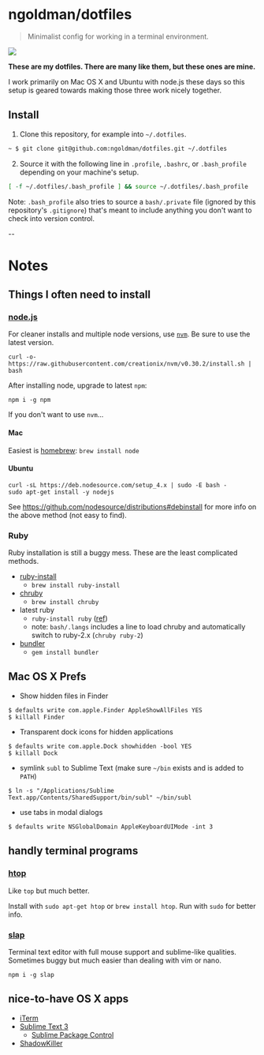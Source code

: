 # ngoldman/dotfiles

> Minimalist config for working in a terminal environment.

![](https://49.media.tumblr.com/8037b4adc4528f816a87eab93bbb1805/tumblr_np8i3bXp5g1qzdg48o1_500.gif)

**These are my dotfiles. There are many like them, but these ones are mine.**

I work primarily on Mac OS X and Ubuntu with node.js these days so this setup is geared towards making those three work nicely together.

## Install

1. Clone this repository, for example into `~/.dotfiles`.

```sh
~ $ git clone git@github.com:ngoldman/dotfiles.git ~/.dotfiles
```

2. Source it with the following line in `.profile`, `.bashrc`, or `.bash_profile` depending on your machine's setup.

```sh
[ -f ~/.dotfiles/.bash_profile ] && source ~/.dotfiles/.bash_profile
```

Note: `.bash_profile` also tries to source a `bash/.private` file (ignored by this repository's `.gitignore`) that's meant to include anything you don't want to check into version control.

--

# Notes

## Things I often need to install

### [node.js](http://nodejs.org)

For cleaner installs and multiple node versions, use [`nvm`](https://github.com/creationix/nvm). Be sure to use the latest version.

```
curl -o- https://raw.githubusercontent.com/creationix/nvm/v0.30.2/install.sh | bash
```

After installing node, upgrade to latest `npm`:

```
npm i -g npm
```

If you don't want to use `nvm`...

#### Mac

Easiest is [homebrew](http://brew.sh): `brew install node`

#### Ubuntu

```
curl -sL https://deb.nodesource.com/setup_4.x | sudo -E bash -
sudo apt-get install -y nodejs
```

See https://github.com/nodesource/distributions#debinstall for more info on the above method (not easy to find).

### Ruby

Ruby installation is still a buggy mess. These are the least complicated methods.

- [ruby-install](https://github.com/postmodern/ruby-install)
  - `brew install ruby-install`
- [chruby](https://github.com/postmodern/chruby)
  - `brew install chruby`
- latest ruby
  - `ruby-install ruby` ([ref](https://github.com/postmodern/ruby-install#synopsis))
  - note: `bash/.langs` includes a line to load chruby and automatically switch to ruby-2.x (`chruby ruby-2`)
- [bundler](http://gembundler.com)
  - `gem install bundler`

## Mac OS X Prefs

- Show hidden files in Finder

```
$ defaults write com.apple.Finder AppleShowAllFiles YES
$ killall Finder
```

- Transparent dock icons for hidden applications

```
$ defaults write com.apple.Dock showhidden -bool YES
$ killall Dock
```

- symlink `subl` to Sublime Text (make sure `~/bin` exists and is added to `PATH`)

```
$ ln -s "/Applications/Sublime Text.app/Contents/SharedSupport/bin/subl" ~/bin/subl
```

- use tabs in modal dialogs

```
$ defaults write NSGlobalDomain AppleKeyboardUIMode -int 3
```

## handly terminal programs

### [htop](http://hisham.hm/htop/)

Like `top` but much better.

Install with `sudo apt-get htop` or `brew install htop`. Run with `sudo` for better info.

### [slap](https://github.com/slap-editor/slap)

Terminal text editor with full mouse support and sublime-like qualities. Sometimes buggy but much easier than dealing with vim or nano.

```
npm i -g slap
```

## nice-to-have OS X apps

- [iTerm](https://www.iterm2.com/downloads.html)
- [Sublime Text 3](https://www.sublimetext.com/3)
  - [Sublime Package Control](http://wbond.net/sublime_packages/package_control)
- [ShadowKiller](http://unsanity.com/haxies/shadowkiller/)
